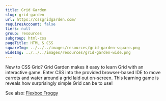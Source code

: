 ```yaml
---
title: Grid Garden
slug: grid-garden
url: https://cssgridgarden.com/
requiresAccount: false
tiers: null
group: resources
subgroup: html-css
pageTitle: HTML & CSS
squareImg: ../../../images/resources/grid-garden-square.png
wideImg: ../../../images/resources/grid-garden-wide.png
---
```


New to CSS Grid?  Grid Garden makes it easy to learn Grid with an interactive game.  Enter CSS into the provided browser-based IDE to move carrots and water around a grid laid out on-screen.  This learning game is reveals how surprisingly simple Grid can be to use!

See also: <a href="#flexbox-froggy">Flexbox Froggy</a>